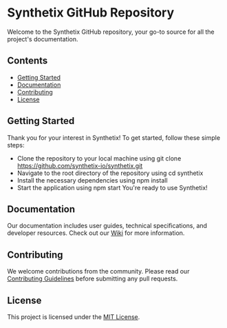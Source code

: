 # Synthetix GitHub Repository

Welcome to the Synthetix GitHub repository, your go-to source for all the project's documentation.

## Contents

- [Getting Started](#getting-started)
- [Documentation](#documentation)
- [Contributing](#contributing)
- [License](#license)

## Getting Started

Thank you for your interest in Synthetix! To get started, follow these simple steps:

- Clone the repository to your local machine using git clone https://github.com/synthetix-io/synthetix.git
- Navigate to the root directory of the repository using cd synthetix
- Install the necessary dependencies using npm install
- Start the application using npm start
You're ready to use Synthetix!

## Documentation

Our documentation includes user guides, technical specifications, and developer resources. Check out our [Wiki](https://github.com/synthetixio/synthetix/wiki) for more information.

## Contributing

We welcome contributions from the community. Please read our [Contributing Guidelines](https://github.com/synthetixio/synthetix/blob/main/CONTRIBUTING.md) before submitting any pull requests.

## License

This project is licensed under the [MIT License](https://github.com/synthetixio/synthetix/blob/main/LICENSE).
